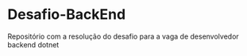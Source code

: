 # Desafio-BackEnd
Repositório com a resolução do desafio para a vaga de desenvolvedor backend dotnet
